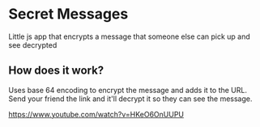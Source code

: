 # Secret Messages
Little js app that encrypts a message that someone else can pick up and see decrypted

## How does it work?
Uses base 64 encoding to encrypt the message and adds it to the URL. Send your friend the link and 
it'll decrypt it so they can see the message.

https://www.youtube.com/watch?v=HKeO6OnUUPU
